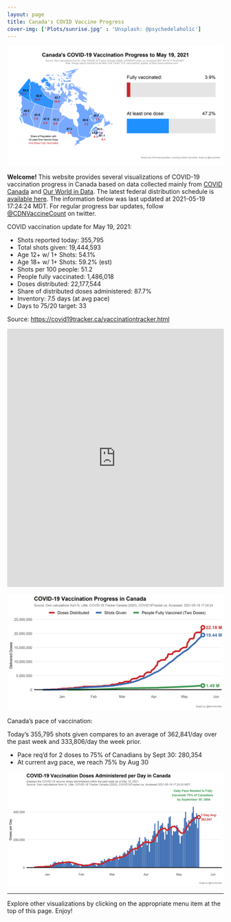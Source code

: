 ```yaml
---
layout: page
title: Canada's COVID Vaccine Progress
cover-img: ['Plots/sunrise.jpg' : 'Unsplash: @psychedelaholic']
---
```

![](Plots/plot_main.png)

**Welcome!** This website provides several visualizations of COVID-19
vaccination progress in Canada based on data collected mainly from
[COVID Canada](https://covid19tracker.ca/vaccinationtracker.html) and
[Our World in Data](https://ourworldindata.org/covid-vaccinations). The
latest federal distribution schedule is [available
here](https://www.canada.ca/en/public-health/services/diseases/2019-novel-coronavirus-infection/prevention-risks/covid-19-vaccine-treatment/vaccine-rollout.html).
The information below was last updated at 2021-05-19 17:24:24 MDT. For
regular progress bar updates, follow
<a href="https://twitter.com/CDNVaccineCount" class="uri">@CDNVaccineCount</a>
on twitter.

COVID vaccination update for May 19, 2021:

-   Shots reported today: 355,795
-   Total shots given: 19,444,593
-   Age 12+ w/ 1+ Shots: 54.1%
-   Age 18+ w/ 1+ Shots: 59.2% (est)
-   Shots per 100 people: 51.2
-   People fully vaccinated: 1,486,018
-   Doses distributed: 22,177,544
-   Share of distributed doses administered: 87.7%
-   Inventory: 7.5 days (at avg pace)
-   Days to 75/20 target: 33

Source:
<a href="https://covid19tracker.ca/vaccinationtracker.html" class="uri">https://covid19tracker.ca/vaccinationtracker.html</a>

<iframe title="COVID Vaccination Progress in Canada" aria-label="table" id="datawrapper-chart-d3PPr" src="https://datawrapper.dwcdn.net/d3PPr/2/" scrolling="no" frameborder="0" style="width: 0; min-width: 100% !important; border: none;" height="601">
</iframe>
<script type="text/javascript">!function(){"use strict";window.addEventListener("message",(function(a){if(void 0!==a.data["datawrapper-height"])for(var e in a.data["datawrapper-height"]){var t=document.getElementById("datawrapper-chart-"+e)||document.querySelector("iframe[src*='"+e+"']");t&&(t.style.height=a.data["datawrapper-height"][e]+"px")}}))}();
</script>

![](Plots/plot_total.png)

Canada’s pace of vaccination:

Today’s 355,795 shots given compares to an average of 362,841/day over
the past week and 333,806/day the week prior.

-   Pace req’d for 2 doses to 75% of Canadians by Sept 30: 280,354
-   At current avg pace, we reach 75% by Aug 30

![](Plots/pace_national.png)

------------------------------------------------------------------------

Explore other visualizations by clicking on the appropriate menu item at
the top of this page. Enjoy!
